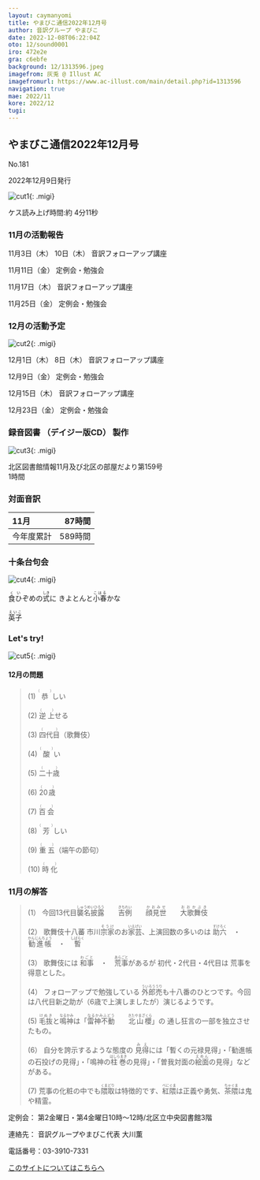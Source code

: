 ```yaml
---
layout: caymanyomi
title: やまびこ通信2022年12月号
author: 音訳グループ やまびこ
date: 2022-12-08T06:22:04Z
oto: 12/sound0001
iro: 472e2e
gra: c6ebfe
background: 12/1313596.jpeg
imagefrom: 灰兎 @ Illust AC
imagefromurl: https://www.ac-illust.com/main/detail.php?id=1313596
navigation: true
mae: 2022/11
kore: 2022/12
tugi: 
---
```



## <span data-dur="4.178" data-begin="2.750" id="xmri_0001" markdown="1"> やまびこ通信2022年12月号</span>

<span data-dur="2.593" data-begin="6.928" id="xmri_0002" markdown="1">No.181</span>

<span data-dur="5.697" data-begin="9.521" id="xmri_0003" markdown="1">2022年12月9日発行</span>

![cut1](media/12/cut1.png){: .migi}

<span class="infty_silent">ケス</span><span data-dur="1.417" data-begin="17.068" id="xmri_0005" markdown="1">読み上げ時間:</span><span data-dur="3.869" data-begin="18.485" id="xmri_0006" markdown="1">約 4分11秒</span>

### <span data-dur="3.608" data-begin="22.354" id="xmri_0007" markdown="1"> 11月の活動報告</span>

<span data-dur="2.265" data-begin="25.962" id="xmri_0008" markdown="1">11月3日（木）</span> <span data-dur="1.531" data-begin="28.227" id="xmri_0009" markdown="1">10日（木）</span> <span data-dur="2.916" data-begin="29.758" id="xmri_000A" markdown="1">音訳フォローアップ講座</span>

<span data-dur="2.635" data-begin="32.674" id="xmri_000B" markdown="1">11月11日（金）</span> <span data-dur="2.986" data-begin="35.309" id="xmri_000C" markdown="1">定例会・勉強会</span>

<span data-dur="2.666" data-begin="38.295" id="xmri_000D" markdown="1">11月17日（木）</span> <span data-dur="2.916" data-begin="40.961" id="xmri_000E" markdown="1">音訳フォローアップ講座</span>

<span data-dur="2.644" data-begin="43.877" id="xmri_000F" markdown="1">11月25日（金）</span> <span data-dur="4.386" data-begin="46.521" id="xmri_0010" markdown="1">定例会・勉強会</span>

### <span data-dur="3.367" data-begin="50.907" id="xmri_0011" markdown="1"> 12月の活動予定</span>

![cut2](media/12/cut2.png){: .migi}

<span data-dur="2.305" data-begin="56.124" id="xmri_0013" markdown="1">12月1日（木）</span> <span data-dur="1.570" data-begin="58.429" id="xmri_0014" markdown="1">8日（木）</span> <span data-dur="2.916" data-begin="59.999" id="xmri_0015" markdown="1">音訳フォローアップ講座</span>

<span data-dur="2.254" data-begin="62.915" id="xmri_0016" markdown="1">12月9日（金）</span> <span data-dur="2.987" data-begin="65.169" id="xmri_0017" markdown="1">定例会・勉強会</span>

<span data-dur="2.410" data-begin="68.156" id="xmri_0018" markdown="1">12月15日（木）</span> <span data-dur="2.916" data-begin="70.566" id="xmri_0019" markdown="1">音訳フォローアップ講座</span>

<span data-dur="2.636" data-begin="73.482" id="xmri_001A" markdown="1">12月23日（金）</span> <span data-dur="4.386" data-begin="76.118" id="xmri_001B" markdown="1">定例会・勉強会</span>

### <span data-dur="4.728" data-begin="80.504" id="xmri_001C" markdown="1"> 録音図書<span class="infty_silent"> （</span>デイジー版CD<span class="infty_silent">） </span>製作</span>

![cut3](media/12/cut3.png){: .migi}

<span data-dur="5.784" data-begin="89.286" id="xmri_001F" markdown="1">北区図書館情報11月及び北区の部屋だより第159号</span>  
<span data-dur="3.417" data-begin="95.070" id="xmri_0020" markdown="1">1時間</span>

### <span data-dur="2.666" data-begin="98.487" id="xmri_0021" markdown="1"> 対面音訳</span>

<span data-dur="1.373" data-begin="101.153" id="xmri_0022" markdown="1">11月</span>|<span data-dur="2.531" data-begin="102.526" id="xmri_0023" markdown="1">87時間</span>
|:---|---:|
<span data-dur="1.590" data-begin="105.057" id="xmri_0024" markdown="1">今年度累計</span>|<span data-dur="4.223" data-begin="106.647" id="xmri_0025" markdown="1">589時間</span>

### <span data-dur="2.768" data-begin="110.870" id="xmri_0026" markdown="1"> 十条台句会</span>

![cut4](media/12/cut4.png){: .migi}

<span data-dur="8.619" data-begin="115.488" id="xmri_0028" markdown="1"><ruby>食ひ<rp>(</rp><rt>くい</rt><rp>)</rp></ruby>ぞめの<ruby>式<rp>(</rp><rt>しき</rt><rp>)</rp></ruby>に きよとんと<ruby>小春<rp>(</rp><rt>こはる</rt><rp>)</rp></ruby>かな

<span class="haigo" data-dur="3.256" data-begin="124.107" id="xmri_0029" markdown="1"><ruby>英子<rp>(</rp><rt>えいこ</rt><rp>)</rp></ruby></span>

### <span data-dur=".500" data-begin="127.363" id="xmri_002A" markdown="1"></span> <span data-dur="2.340" data-begin="127.863" id="xmri_002B" markdown="1">Let&apos;s try!</span>

![cut5](media/12/cut5.png){: .migi}

#### <span data-dur="2.214" data-begin="132.053" id="xmri_002D" markdown="1"> 12月の問題</span>

<blockquote markdown="1">

<span class="infty_silent">(1) <ruby>恭<rp>(</rp><rt>（　　　）</rt><rp>)</rp></ruby>しい</span>

<span class="infty_silent">(2) <ruby>逆上<rp>(</rp><rt>（　　　）</rt><rp>)</rp></ruby>せる</span>

<span class="infty_silent">(3) <ruby>四代目<rp>(</rp><rt>（　　　）</rt><rp>)</rp></ruby>（歌舞伎）</span>

<span class="infty_silent">(4) <ruby>酸<rp>(</rp><rt>（　　　）</rt><rp>)</rp></ruby>い</span>

<span class="infty_silent">(5) <ruby>二十歳<rp>(</rp><rt>（　　　）</rt><rp>)</rp></ruby></span>

<span class="infty_silent">(6) <ruby>20歳<rp>(</rp><rt>（　　　）</rt><rp>)</rp></ruby></span>

<span class="infty_silent">(7) <ruby>百会<rp>(</rp><rt>（　　　）</rt><rp>)</rp></ruby></span>

<span class="infty_silent">(8) <ruby>芳<rp>(</rp><rt>（　　　）</rt><rp>)</rp></ruby>しい</span>

<span class="infty_silent">(9) <ruby>重五<rp>(</rp><rt>（　　　）</rt><rp>)</rp></ruby>（端午の節句）</span>

<span class="infty_silent">(10) <ruby>時化<rp>(</rp><rt>（　　　）</rt><rp>)</rp></ruby></span>

</blockquote>

### <span data-dur="3.151" data-begin="138.792" id="xmri_002F" markdown="1">11月の解答</span>

<blockquote markdown="1">

<span data-dur="1.177" data-begin="141.943" id="xmri_0030" markdown="1">(1）</span> <span data-dur="5.333" data-begin="143.120" id="xmri_0031" markdown="1">今回13代目<ruby>襲名披露<rp>(</rp><rt>しゅうめいひろう</rt><rp>)</rp></ruby>&emsp;&emsp;<ruby>吉例<rp>(</rp><rt>きちれい</rt><rp>)</rp></ruby>&emsp;&emsp;<ruby>顔見世<rp>(</rp><rt>かおみせ</rt><rp>)</rp></ruby>&emsp;&emsp;<ruby>大歌舞伎<rp>(</rp><rt>おおかぶき</rt><rp>)</rp></ruby></span>

<span data-dur="1.016" data-begin="148.453" id="xmri_0032" markdown="1">(2）</span> <span data-dur="3.333" data-begin="149.469" id="xmri_0033" markdown="1">歌舞伎十八蕃 市川<ruby>宗家<rp>(</rp><rt>そうけ</rt><rp>)</rp></ruby>のお<ruby>家芸<rp>(</rp><rt>いえげい</rt><rp>)</rp></ruby>、</span><span data-dur="5.118" data-begin="152.802" id="xmri_0034" markdown="1">上演回数の多いのは <ruby>助六<rp>(</rp><rt>すけろく</rt><rp>)</rp></ruby>&emsp;・&emsp;<ruby>勧進帳<rp>(</rp><rt>かんじんちょう</rt><rp>)</rp></ruby>&emsp;・&emsp;<ruby>暫<rp>(</rp><rt>しばらく</rt><rp>)</rp></ruby></span>

<span data-dur="1.144" data-begin="157.920" id="xmri_0035" markdown="1">(3）</span> <span data-dur="8.095" data-begin="159.064" id="xmri_0036" markdown="1">歌舞伎には <ruby>和事<rp>(</rp><rt>わごと</rt><rp>)</rp></ruby>&emsp;・&emsp;<ruby>荒事<rp>(</rp><rt>あらごと</rt><rp>)</rp></ruby>があるが 初代・2代目・4代目は 荒事を得意とした。</span>

<span data-dur="1.119" data-begin="167.159" id="xmri_0037" markdown="1">(4）</span> <span data-dur="5.841" data-begin="168.278" id="xmri_0038" markdown="1">フォローアップで勉強している <ruby>外郎売<rp>(</rp><rt>ういろううり</rt><rp>)</rp></ruby>も十八番のひとつです。</span><span data-dur="2.712" data-begin="174.119" id="xmri_0039" markdown="1">今回は八代目新之助が</span><span data-dur="2.202" data-begin="176.831" id="xmri_003A" markdown="1">（6歳で上演しましたが）</span><span data-dur="2.765" data-begin="179.033" id="xmri_003B" markdown="1">演じるようです。</span>

<span data-dur="1.046" data-begin="181.798" id="xmri_003C" markdown="1">(5)</span> <span data-dur="1.670" data-begin="182.844" id="xmri_003D" markdown="1"><ruby>毛抜<rp>(</rp><rt>けぬき</rt><rp>)</rp></ruby>と<ruby>鳴神<rp>(</rp><rt>なるかみ</rt><rp>)</rp></ruby>は</span><span data-dur="6.767" data-begin="184.514" id="xmri_003E" markdown="1">「<ruby>雷神不動<rp>(</rp><rt>なるかみふどう</rt><rp>)</rp></ruby>&emsp;&emsp;<ruby>北山櫻<rp>(</rp><rt>きたやまざくら</rt><rp>)</rp></ruby>」の 通し狂言の一部を独立させたもの。</span>

<span data-dur="1.177" data-begin="191.281" id="xmri_003F" markdown="1">(6）</span> <span data-dur="3.052" data-begin="192.458" id="xmri_0040" markdown="1">自分を誇示するような態度の <ruby>見得<rp>(</rp><rt>みえ</rt><rp>)</rp></ruby>には</span><span data-dur="1.915" data-begin="195.510" id="xmri_0041" markdown="1">「暫くの元禄見得」</span><span data-dur=".500" data-begin="197.425" id="xmri_0042" markdown="1">・</span><span data-dur="2.204" data-begin="197.925" id="xmri_0043" markdown="1">「勧進帳の石投げの見得」</span><span data-dur=".500" data-begin="200.129" id="xmri_0044" markdown="1">・</span><span data-dur="2.147" data-begin="200.629" id="xmri_0045" markdown="1">「鳴神の<ruby>柱巻<rp>(</rp><rt>はしらまき</rt><rp>)</rp></ruby>の見得」</span><span data-dur=".500" data-begin="202.776" id="xmri_0046" markdown="1">・</span><span data-dur="2.194" data-begin="203.276" id="xmri_0047" markdown="1">「曽我対面の<ruby>絵面<rp>(</rp><rt>えめん</rt><rp>)</rp></ruby>の見得」</span><span data-dur="2.452" data-begin="205.470" id="xmri_0048" markdown="1">などがある。</span>

<span data-dur="1.170" data-begin="207.922" id="xmri_0049" markdown="1">(7)</span> <span data-dur="3.937" data-begin="209.092" id="xmri_004A" markdown="1">荒事の化粧の中でも<ruby>隈取<rp>(</rp><rt>くまどり</rt><rp>)</rp></ruby>は特徴的です、</span><span data-dur="2.399" data-begin="213.029" id="xmri_004B" markdown="1"><ruby>紅隈<rp>(</rp><rt>べにぐま</rt><rp>)</rp></ruby>は正義や勇気、</span><span data-dur="3.216" data-begin="215.428" id="xmri_004C" markdown="1"><ruby>茶隈<rp>(</rp><rt>ちゃぐま</rt><rp>)</rp></ruby>は鬼や精霊。</span>

</blockquote>

<span data-dur="1.205" data-begin="218.644" id="xmri_004D" markdown="1">定例会：</span> <span data-dur="3.832" data-begin="219.849" id="xmri_004E" markdown="1">第2金曜日・第4金曜日10時～12時</span><span data-dur="3.048" data-begin="223.681" id="xmri_004F" markdown="1">/北区立中央図書館3階</span>

<span data-dur="1.318" data-begin="226.729" id="xmri_0050" markdown="1">連絡先：</span> <span data-dur="3.966" data-begin="228.047" id="xmri_0051" markdown="1">音訳グループやまびこ代表 大川薫</span>

<span data-dur="1.409" data-begin="232.013" id="xmri_0052" markdown="1">電話番号：</span><span data-dur="4.305" data-begin="233.422" id="xmri_0053" markdown="1">03-3910-7331</span>

<a href="mailto:ymbk2016ml@gmail.com?Subject=やまびこウェブサイトについて" data-dur="5.930" data-begin="237.727" id="xmri_0054" markdown="1">このサイトについてはこちらへ</a>


